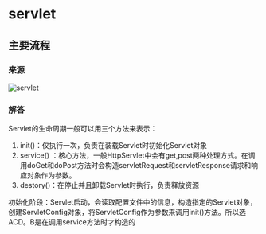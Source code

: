 # servlet

## 主要流程

### 来源

![servlet](E:\my_github\error_record\image\web\servlet.png)

### 解答

Servlet的生命周期一般可以用三个方法来表示：

1. init()：仅执行一次，负责在装载Servlet时初始化Servlet对象
2. service() ：核心方法，一般HttpServlet中会有get,post两种处理方式。在调用doGet和doPost方法时会构造servletRequest和servletResponse请求和响应对象作为参数。
3. destory()：在停止并且卸载Servlet时执行，负责释放资源

初始化阶段：Servlet启动，会读取配置文件中的信息，构造指定的Servlet对象，创建ServletConfig对象，将ServletConfig作为参数来调用init()方法。所以选ACD。B是在调用service方法时才构造的

